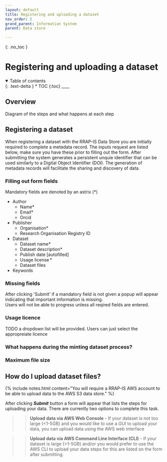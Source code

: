 ```yaml
---
layout: default
title: Registering and uploading a dataset
nav_order: 2
grand_parent: Information System
parent: Data store

---
```

{: .no_toc }
# Registering and uploading a dataset
<details  open markdown="block">
  <summary>
    Table of contents
  </summary>
{: .text-delta }
* TOC
{:toc}
____
</details>

## Overview

Diagram of the steps and what happens at each step

## Registering a dataset
When registering a dataset with the RRAP-IS Data Store you are initially required to complete a metadata record. The inputs request are listed below, make sure you have these prior to filling out the form. After submitting the system generates a persistent unquie identifier that can be used similarly to a Digital Object Identifier (DOI).  The generation of metadata records will facilitate the sharing and discovery of data.
### Filling out form fields
Mandatory fields are denoted by an astrix (*)
- Author
    - Name*
    - Email*
    - Orcid
- Publisher
    - Organisation*
    - Research Organisation Registry ID
- Dataset
    - Dataset name*
    - Dataset description*
    - Publish date [autofilled]
    - Usage license *
    - Dataset files
- Keywords

### Missing fields
After clicking 'Submit' if a mandatory field is not given a popup will appear indicating that important information is missing.<br>
Users will not be able to progress unless all reqired fields are entered.

### Usage licence

TODO a dropdown list will be provided.  Users can just select the appropreiate licence 

### What happens during the minting dataset process?

### Maximum file size

## How do I upload dataset files?
{% include notes.html content="You will require a RRAP-IS AWS account to be able to upload data to the AWS S3 data store." %}

After clicking ***Submit*** button a form will appear that lists the steps for uploading your data. There are currently two options to complete this task.

>> **Upload data via AWS Web Console** -
>> If your dataset is not too large (<1-5GB) and you would like to use a GUI to upload your data, you can upload data using the AWS web interface

>> **Upload data via AWS Command Line Interface (CLI)** -
>>If your dataset is large (>1-5GB) and/or you would prefer to use the AWS CLI to upload your data steps for this are listed on the form after submitting.

